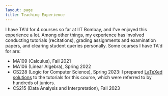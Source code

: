 ```yaml
---
layout: page
title: Teaching Experience
---
```


I have TA'd for 4 courses so far at IIT Bombay, and I've enjoyed this experience a lot. Among other things, my experience has involved conducting tutorials (recitations), grading assignments and examination papers, and clearing student queries personally. Some courses I have TA'd for are:
* MA109 (Calculus), Fall 2021
* MA106 (Linear Algebra), Spring 2022
* CS228 (Logic for Computer Science), Spring 2023: I prepared [LaTeXed solutions](https://github.com/arponbasu/CS228_Tut_Solutions) to the tutorials for this course, which were referred to by hundreds of juniors.
* CS215 (Data Analysis and Interpretation), Fall 2023 
